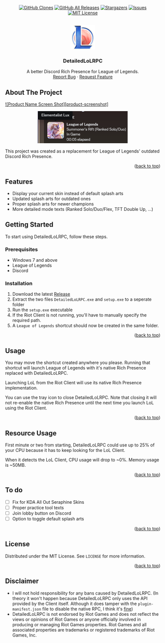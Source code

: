 <a name="readme-top"></a>

<div align="center">

<a href="https://github.com/developers192/DetailedLoLRPC/graphs/contributors">![GitHub Clones](https://img.shields.io/badge/dynamic/json?color=success&label=CLONES&query=count&url=https://gist.githubusercontent.com/developers192/b391985b1bdc009521df62ba977b46e2/raw/clone.json&style=for-the-badge)</a>
<a href="">![GitHub All Releases](https://img.shields.io/github/downloads/developers192/DetailedLoLRPC/total.svg?style=for-the-badge)</a>
<a href="https://github.com/developers192/DetailedLoLRPC/stargazers">![Stargazers](https://img.shields.io/github/stars/developers192/DetailedLoLRPC.svg?style=for-the-badge)</a>
<a href="https://github.com/developers192/DetailedLoLRPC/issues">![Issues](https://img.shields.io/github/issues/developers192/DetailedLoLRPC.svg?style=for-the-badge)</a>
<a href="https://github.com/developers192/DetailedLoLRPC/blob/master/LICENSE">![MIT License](https://img.shields.io/github/license/developers192/DetailedLoLRPC.svg?style=for-the-badge)</a>

</div>

<!-- PROJECT LOGO -->
<br />
<div align="center">
  <a href="https://github.com/developers192/DetailedLoLRPC">
    <img src="images/logo.png" alt="Logo" width="80" height="80">
  </a>
<h3 align="center">DetailedLoLRPC</h3>

  <p align="center">
    A better Discord Rich Presence for League of Legends.
    <br />
    <a href="https://github.com/developers192/DetailedLoLRPC/issues">Report Bug</a>
    ·
    <a href="https://github.com/developers192/DetailedLoLRPC/issues">Request Feature</a>
  </p>
</div>


<!-- ABOUT THE PROJECT -->
## About The Project

[![Product Name Screen Shot][product-screenshot]](https://example.com)

<div align="center">
  <a href="https://github.com/developers192/DetailedLoLRPC">
    <img src="images/screenshot.png" alt="Logo">
  </a>
</div>

This project was created as a replacement for League of Legends' outdated Discord Rich Presence.

<p align="right">(<a href="#readme-top">back to top</a>)</p>

## Features
- Display your current skin instead of default splash arts
- Updated splash arts for outdated ones
- Proper splash arts for newer champions
- More detailed mode texts (Ranked Solo/Duo/Flex, TFT Double Up, ...)

<!-- GETTING STARTED -->
## Getting Started

To start using DetailedLoLRPC, follow these steps.

### Prerequisites

- Windows 7 and above
- League of Legends
- Discord


### Installation

1. Download the latest [Release](https://github.com/developers192/DetailedLoLRPC/releases/latest)
2. Extract the two files `DetailedLoLRPC.exe` and `setup.exe` to a seperate folder
3. Run the `setup.exe` executable
4. If the Riot Client is not running, you'll have to manually specify the required path.
5. A `League of Legends` shortcut should now be created in the same folder.

<p align="right">(<a href="#readme-top">back to top</a>)</p>



<!-- USAGE EXAMPLES -->
## Usage

You may move the shortcut created anywhere you please. Running that shortcut will launch League of Legends with it's native Rich Presence replaced with DetailedLoLRPC.

Launching LoL from the Riot Client will use its native Rich Presence implementation.

You can use the tray icon to close DetailedLoLRPC. Note that closing it will not re-enable the native Rich Presence until the next time you launch LoL using the Riot Client.

<p align="right">(<a href="#readme-top">back to top</a>)</p>

<!-- Resource Usage -->
## Resource Usage
First minute or two from starting, DetailedLoLRPC could use up to 25% of your CPU because it has to keep looking for the LoL Client.

When it detects the LoL Client, CPU usage will drop to ~0%. Memory usage is ~50MB.


<p align="right">(<a href="#readme-top">back to top</a>)</p>

<!-- To do -->
## To do

- [ ] Fix for KDA All Out Seraphine Skins
- [ ] Proper practice tool texts
- [ ] Join lobby button on Discord
- [ ] Option to toggle default splash arts

<p align="right">(<a href="#readme-top">back to top</a>)</p>


<!-- LICENSE -->
## License

Distributed under the MIT License. See `LICENSE` for more information.

<p align="right">(<a href="#readme-top">back to top</a>)</p>

## Disclaimer
- I will not hold responsibility for any bans caused by DetailedLoLRPC. (In theory it won't happen because DetailedLoLRPC only uses the API provided by the Client itself. Although it does tamper with the `plugin-manifest.json` file to disable the native RPC, I think it's [fine](https://www.reddit.com/r/leagueoflegends/comments/awedjv/there_is_a_way_to_make_the_client/))
- DetailedLoLRPC is not endorsed by Riot Games and does not reflect the views or opinions of Riot Games or anyone officially involved in producing or managing Riot Games properties. Riot Games and all associated properties are trademarks or registered trademarks of Riot Games, Inc.